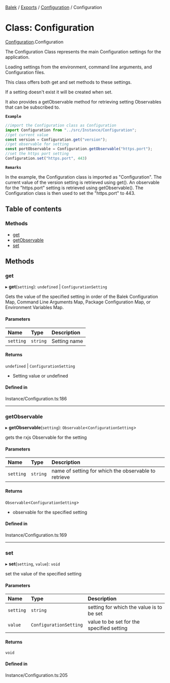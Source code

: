 [Balek](../README.md) / [Exports](../modules.md) / [Configuration](../modules/Configuration.md) / Configuration

# Class: Configuration

[Configuration](../modules/Configuration.md).Configuration

The Configuration Class represents the main Configuration settings for the application.

Loading settings from the environment, command line arguments, and Configuration files.

This class offers both get and set methods to these settings.

If a setting doesn't exist it will be created when set.

It also provides a getObservable method for retrieving setting Observables that can be subscribed to.

**`Example`**

```ts
//import the Configuration class as Configuration
import Configuration from "../src/Instance/Configuration";
//get current value
const version = Configuration.get("version");
//get observable for setting
const portObservable = Configuration.getObservable("https.port");
//set the https port setting
Configuration.set("https.port", 443)
```

**`Remarks`**

In the example, the Configuration class is imported as "Configuration". The current value of the version setting is retrieved using get().
An observable for the "https.port" setting is retrieved using getObservable().
The Configuration class is then used to set the "https.port" to 443.

## Table of contents

### Methods

- [get](Configuration.Configuration.md#get)
- [getObservable](Configuration.Configuration.md#getobservable)
- [set](Configuration.Configuration.md#set)

## Methods

### get

▸ **get**(`setting`): `undefined` \| `ConfigurationSetting`

Gets the value of the specified setting in order of the Balek Configuration Map,
Command Line Arguments Map, Package Configuration Map, or Environment Variables Map.

#### Parameters

| Name | Type | Description |
| :------ | :------ | :------ |
| `setting` | `string` | Setting name |

#### Returns

`undefined` \| `ConfigurationSetting`

- Setting value or undefined

#### Defined in

Instance/Configuration.ts:186

___

### getObservable

▸ **getObservable**(`setting`): `Observable`<`ConfigurationSetting`\>

gets the rxjs Observable for the setting

#### Parameters

| Name | Type | Description |
| :------ | :------ | :------ |
| `setting` | `string` | name of setting for which the observable to retrieve |

#### Returns

`Observable`<`ConfigurationSetting`\>

- observable for the specified setting

#### Defined in

Instance/Configuration.ts:169

___

### set

▸ **set**(`setting`, `value`): `void`

set the value of the specified setting

#### Parameters

| Name | Type | Description |
| :------ | :------ | :------ |
| `setting` | `string` | setting for which the value is to be set |
| `value` | `ConfigurationSetting` | value to be set for the specified setting |

#### Returns

`void`

#### Defined in

Instance/Configuration.ts:205
